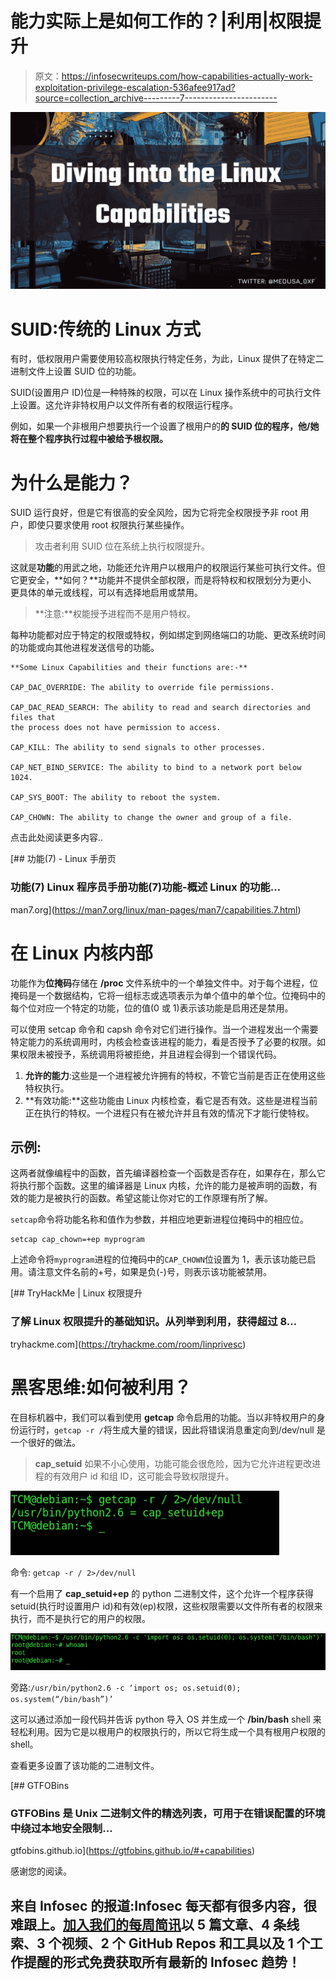 # 能力实际上是如何工作的？|利用|权限提升

> 原文：<https://infosecwriteups.com/how-capabilities-actually-work-exploitation-privilege-escalation-536afee917ad?source=collection_archive---------7----------------------->

![](img/86a4301ee1079fd5589fb511da1c45a5.png)

# SUID:传统的 Linux 方式

有时，低权限用户需要使用较高权限执行特定任务，为此，Linux 提供了在特定二进制文件上设置 SUID 位的功能。

SUID(设置用户 ID)位是一种特殊的权限，可以在 Linux 操作系统中的可执行文件上设置。这允许非特权用户以文件所有者的权限运行程序。

例如，如果一个非根用户想要执行一个设置了根用户的**的 SUID 位的程序，他/她将在整个程序执行过程中被给予根权限。**

# 为什么是能力？

SUID 运行良好，但是它有很高的安全风险，因为它将完全权限授予非 root 用户，即使只要求使用 root 权限执行某些操作。

> 攻击者利用 SUID 位在系统上执行权限提升。

这就是**功能**的用武之地，功能还允许用户以根用户的权限运行某些可执行文件。但它更安全，**如何？**功能并不提供全部权限，而是将特权和权限划分为更小、更具体的单元或线程，可以有选择地启用或禁用。

> **注意:**权能授予进程而不是用户特权。

每种功能都对应于特定的权限或特权，例如绑定到网络端口的功能、更改系统时间的功能或向其他进程发送信号的功能。

```
**Some Linux Capabilities and their functions are:-**

CAP_DAC_OVERRIDE: The ability to override file permissions.

CAP_DAC_READ_SEARCH: The ability to read and search directories and files that
the process does not have permission to access.

CAP_KILL: The ability to send signals to other processes.

CAP_NET_BIND_SERVICE: The ability to bind to a network port below 1024.

CAP_SYS_BOOT: The ability to reboot the system.

CAP_CHOWN: The ability to change the owner and group of a file.
```

点击此处阅读更多内容..

[](https://man7.org/linux/man-pages/man7/capabilities.7.html) [## 功能(7) - Linux 手册页

### 功能(7) Linux 程序员手册功能(7)功能-概述 Linux 的功能…

man7.org](https://man7.org/linux/man-pages/man7/capabilities.7.html) 

# 在 Linux 内核内部

功能作为**位掩码**存储在 **/proc** 文件系统中的一个单独文件中。对于每个进程，位掩码是一个数据结构，它将一组标志或选项表示为单个值中的单个位。位掩码中的每个位对应一个特定的功能，位的值(0 或 1)表示该功能是启用还是禁用。

可以使用 setcap 命令和 capsh 命令对它们进行操作。当一个进程发出一个需要特定能力的系统调用时，内核会检查该进程的能力，看是否授予了必要的权限。如果权限未被授予，系统调用将被拒绝，并且进程会得到一个错误代码。

1.  **允许的能力**:这些是一个进程被允许拥有的特权，不管它当前是否正在使用这些特权执行。
2.  **有效功能:**这些功能由 Linux 内核检查，看它是否有效。这些是进程当前正在执行的特权。一个进程只有在被允许并且有效的情况下才能行使特权。

## 示例:

这两者就像编程中的函数，首先编译器检查一个函数是否存在，如果存在，那么它将执行那个函数。这里的编译器是 Linux 内核，允许的能力是被声明的函数，有效的能力是被执行的函数。希望这能让你对它的工作原理有所了解。

`setcap`命令将功能名称和值作为参数，并相应地更新进程位掩码中的相应位。

```
setcap cap_chown=+ep myprogram
```

上述命令将`myprogram`进程的位掩码中的`CAP_CHOWN`位设置为 1，表示该功能已启用。请注意文件名前的+号，如果是负(-)号，则表示该功能被禁用。

[](https://tryhackme.com/room/linprivesc) [## TryHackMe | Linux 权限提升

### 了解 Linux 权限提升的基础知识。从列举到利用，获得超过 8…

tryhackme.com](https://tryhackme.com/room/linprivesc) 

# **黑客思维:如何被利用？**

在目标机器中，我们可以看到使用 **getcap** 命令启用的功能。当以非特权用户的身份运行时，`getcap -r /`将生成大量的错误，因此将错误消息重定向到/dev/null 是一个很好的做法。

> **cap_setuid** 如果不小心使用，功能可能会很危险，因为它允许进程更改进程的有效用户 id 和组 ID，这可能会导致权限提升。

![](img/35a6f101bd799b00d9d63ed4f1c81a01.png)

命令: `getcap -r / 2>/dev/null`

有一个启用了 **cap_setuid+ep** 的 python 二进制文件，这个允许一个程序获得 setuid(执行时设置用户 id)和有效(ep)权限，这些权限需要以文件所有者的权限来执行，而不是执行它的用户的权限。

![](img/f8133ca93dbf167a691cd396489571d7.png)

旁路:`/usr/bin/python2.6 -c ‘import os; os.setuid(0); os.system(“/bin/bash”)’`

这可以通过添加一段代码并告诉 python 导入 OS 并生成一个 **/bin/bash** shell 来轻松利用。因为它是以根用户的权限执行的，所以它将生成一个具有根用户权限的 shell。

查看更多设置了该功能的二进制文件。

[](https://gtfobins.github.io/#+capabilities) [## GTFOBins

### GTFOBins 是 Unix 二进制文件的精选列表，可用于在错误配置的环境中绕过本地安全限制…

gtfobins.github.io](https://gtfobins.github.io/#+capabilities) 

感谢您的阅读。

## 来自 Infosec 的报道:Infosec 每天都有很多内容，很难跟上。[加入我们的每周简讯](https://weekly.infosecwriteups.com/)以 5 篇文章、4 条线索、3 个视频、2 个 GitHub Repos 和工具以及 1 个工作提醒的形式免费获取所有最新的 Infosec 趋势！